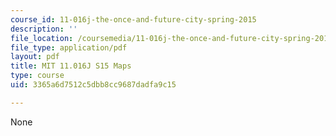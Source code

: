 ```yaml
---
course_id: 11-016j-the-once-and-future-city-spring-2015
description: ''
file_location: /coursemedia/11-016j-the-once-and-future-city-spring-2015/3365a6d7512c5dbb8cc9687dadfa9c15_MIT11_016JS15_MapGuide.pdf
file_type: application/pdf
layout: pdf
title: MIT 11.016J S15 Maps
type: course
uid: 3365a6d7512c5dbb8cc9687dadfa9c15

---
```

None